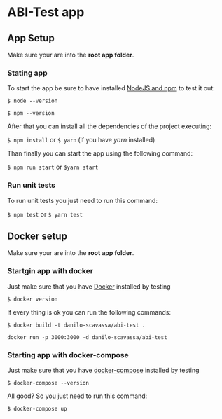 # ABI-Test app

## App Setup

Make sure your are into the **root app folder**.

### Stating app

To start the app be sure to have installed [NodeJS and npm](https://nodejs.org/) to test it out:

`$ node --version` 

`$ npm --version`

After that you can install all the dependencies of the project executing:

`$ npm install` or `$ yarn` (if you have *yarn* installed)

Than finally you can start the app using the following command:

`$ npm run start` or `$yarn start`

### Run unit tests

To run unit tests you just need to run this command:

`$ npm test` or `$ yarn test`


## Docker setup

Make sure your are into the **root app folder**.

### Startgin app with docker

Just make sure that you have [Docker](https://www.docker.com/get-started) installed by testing

`$ docker version`

If every thing is ok you can run the following commands:

`$ docker build -t danilo-scavassa/abi-test .`

`docker run -p 3000:3000 -d danilo-scavassa/abi-test`

### Starting app with docker-compose

Just make sure that you have [docker-compose](https://docs.docker.com/compose/install/) installed by testing

`$ docker-compose --version`

All good? So you just need to run this command:

`$ docker-compose up`
